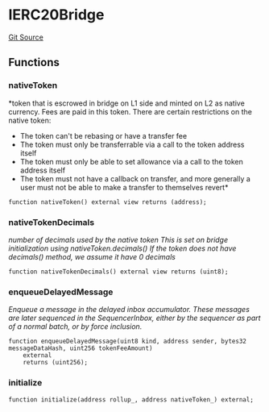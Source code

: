 # IERC20Bridge
[Git Source](https://github.com/G7DAO/protocol/blob/ef7b24f4a26e9671edc818362f455c3e2801e1d7/contracts/interfaces/IERC20Bridge.sol)


## Functions
### nativeToken

*token that is escrowed in bridge on L1 side and minted on L2 as native currency.
Fees are paid in this token. There are certain restrictions on the native token:
- The token can't be rebasing or have a transfer fee
- The token must only be transferrable via a call to the token address itself
- The token must only be able to set allowance via a call to the token address itself
- The token must not have a callback on transfer, and more generally a user must not be able to make a transfer to themselves revert*


```solidity
function nativeToken() external view returns (address);
```

### nativeTokenDecimals

*number of decimals used by the native token
This is set on bridge initialization using nativeToken.decimals()
If the token does not have decimals() method, we assume it have 0 decimals*


```solidity
function nativeTokenDecimals() external view returns (uint8);
```

### enqueueDelayedMessage

*Enqueue a message in the delayed inbox accumulator.
These messages are later sequenced in the SequencerInbox, either
by the sequencer as part of a normal batch, or by force inclusion.*


```solidity
function enqueueDelayedMessage(uint8 kind, address sender, bytes32 messageDataHash, uint256 tokenFeeAmount)
    external
    returns (uint256);
```

### initialize


```solidity
function initialize(address rollup_, address nativeToken_) external;
```

